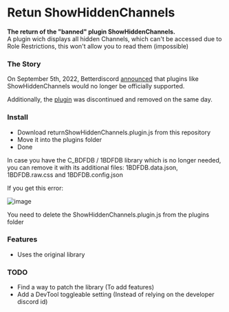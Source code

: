 # Retun ShowHiddenChannels
<p align="left">
    <b>The return of the "banned" plugin ShowHiddenChannels.</b><br>
    A plugin wich displays all hidden Channels, which can't be accessed due to Role Restrictions, this won't allow you to read them (impossible)
</p>

### The Story

On September 5th, 2022, Betterdiscord [announced](https://discord.com/channels/86004744966914048/178208945410801665/1016268576283426866) that plugins like ShowHiddenChannels would no longer be officially supported.

Additionally, the [plugin](https://github.com/mwittrien/BetterDiscordAddons/tree/master/Plugins/ShowHiddenChannels) was discontinued and removed on the same day.

### Install
- Download returnShowHiddenChannels.plugin.js from this repository
- Move it into the plugins folder
- Done

In case you have the C_BDFDB / 1BDFDB library which is no longer needed, you can remove it with its additional files: 1BDFDB.data.json, 1BDFDB.raw.css and 1BDFDB.config.json

If you get this error:

![image](https://user-images.githubusercontent.com/54294419/189351941-b40c463d-a698-4592-81fd-3b9df8be9632.png)

You need to delete the ShowHiddenChannels.plugin.js from the plugins folder
### Features

- Uses the original library

### TODO

- Find a way to patch the library (To add features)
- Add a DevTool toggleable setting (Instead of relying on the developer discord id)
